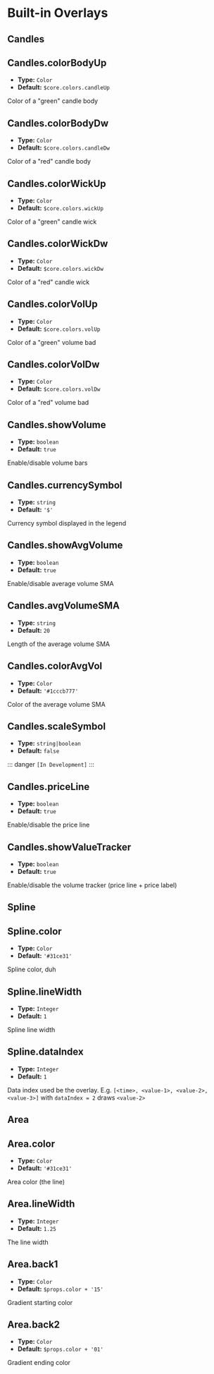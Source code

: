 
# Built-in Overlays

## Candles

## Candles.colorBodyUp

- **Type:** `Color`
- **Default:** `$core.colors.candleUp`

Color of a "green" candle body

## Candles.colorBodyDw

- **Type:** `Color`
- **Default:** `$core.colors.candleDw`

Color of a "red" candle body


## Candles.colorWickUp

- **Type:** `Color`
- **Default:** `$core.colors.wickUp`

Color of a "green" candle wick

## Candles.colorWickDw

- **Type:** `Color`
- **Default:** `$core.colors.wickDw`

Color of a "red" candle wick

## Candles.colorVolUp

- **Type:** `Color`
- **Default:** `$core.colors.volUp`

Color of a "green" volume bad

## Candles.colorVolDw

- **Type:** `Color`
- **Default:** `$core.colors.volDw`

Color of a "red" volume bad

## Candles.showVolume

- **Type:** `boolean`
- **Default:** `true`

Enable/disable volume bars

## Candles.currencySymbol

- **Type:** `string`
- **Default:** `'$'`

Currency symbol displayed in the legend

## Candles.showAvgVolume

- **Type:** `boolean`
- **Default:** `true`

Enable/disable average volume SMA

## Candles.avgVolumeSMA

- **Type:** `string`
- **Default:** `20`

Length of the average volume SMA

## Candles.colorAvgVol

- **Type:** `Color`
- **Default:** `'#1cccb777'`

Color of the average volume SMA

## Candles.scaleSymbol

- **Type:** `string|boolean`
- **Default:** `false`

::: danger
`[In Development]`
:::

## Candles.priceLine

- **Type:** `boolean`
- **Default:** `true`

Enable/disable the price line

## Candles.showValueTracker

- **Type:** `boolean`
- **Default:** `true`

Enable/disable the volume tracker (price line + price label)


## Spline

## Spline.color

- **Type:** `Color`
- **Default:** `'#31ce31'`

Spline color, duh

## Spline.lineWidth

- **Type:** `Integer`
- **Default:** `1`

Spline line width

## Spline.dataIndex

- **Type:** `Integer`
- **Default:** `1`

Data index used be the overlay. E.g. `[<time>, <value-1>, <value-2>, <value-3>]` with `dataIndex = 2` draws `<value-2>`

## Area


## Area.color

- **Type:** `Color`
- **Default:** `'#31ce31'`

Area color (the line)

## Area.lineWidth

- **Type:** `Integer`
- **Default:** `1.25`

The line width

## Area.back1

- **Type:** `Color`
- **Default:** `$props.color + '15'`

Gradient starting color

## Area.back2

- **Type:** `Color`
- **Default:** `$props.color + '01'`

Gradient ending color 
